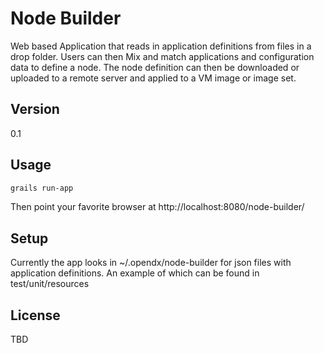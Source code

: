 Node Builder
=========

Web based Application that reads in application definitions from files in a drop folder. Users can then Mix and match 
applications and configuration data to define a node.  The node definition can then be downloaded or uploaded to 
a remote server and applied to a VM image or image set.


Version
-

0.1

Usage
-

```sh
grails run-app
```

Then point your favorite browser at http://localhost:8080/node-builder/


Setup
-

Currently the app looks in ~/.opendx/node-builder for json files with application definitions.  An example of
which can be found in test/unit/resources


License
-

TBD
